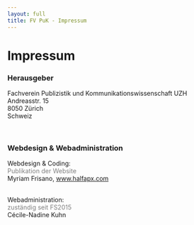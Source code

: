 ```yaml
---
layout: full
title: FV PuK - Impressum
---
```

<div class="about">
<h1>Impressum</h1>
<h3>Herausgeber</h3>
<p>Fachverein Publizistik und Kommunikationswissenschaft UZH<br>
Andreasstr. 15<br>
8050 Zürich<br>
Schweiz<br>
</p><br>

<h3>Webdesign & Webadministration</h3>
Webdesign & Coding:<br>
<span style="color:grey">Publikation der Website</span><br>
Myriam Frisano, <a href="http://halfapx.com/">www.halfapx.com</a><br><br>

Webadministration:<br>
<span style="color:grey">zuständig seit FS2015</span><br>
Cécile-Nadine Kuhn<br>
</div>